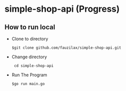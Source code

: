 # simple-shop-api (Progress)

<h2>How to run local</h2>

- Clone to directory

  ``` $git clone github.com/fauzilax/simple-shop-api.git ```

- Change directory
 
  ``` cd simple-shop-api```
 
- Run The Program

  ``` $go run main.go ```
